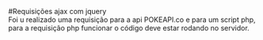 #Requisições ajax com jquery  
Foi u realizado uma requisição para a api POKEAPI.co e para um script php,
para a requisição php funcionar o código deve estar rodando no servidor.